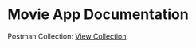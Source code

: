 # Movie App Documentation

Postman Collection: [View Collection](https://api.yourdomain.com/docshttps://documenter.getpostman.com/view/41159988/2sB3QNooBW)
